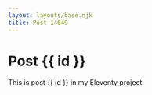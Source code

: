 ```yaml
---
layout: layouts/base.njk
title: Post 14649
---
```


# Post {{ id }}

This is post {{ id }} in my Eleventy project.
